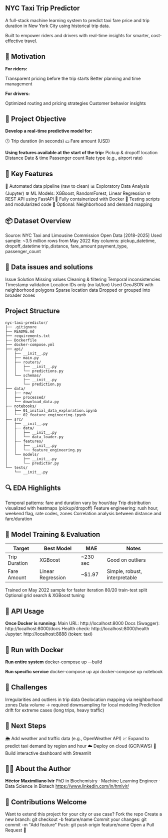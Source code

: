 ## NYC Taxi Trip Predictor
A full-stack machine learning system to predict taxi fare price and trip duration in New York City using historical trip data.

Built to empower riders and drivers with real-time insights for smarter, cost-effective travel.

## 🚀 Motivation
**For riders:**

Transparent pricing before the trip starts
Better planning and time management

**For drivers:**

Optimized routing and pricing strategies
Customer behavior insights

## 🎯 Project Objective
**Develop a real-time predictive model for:**

🕒 Trip duration (in seconds)
💵 Fare amount (USD)

**Using features available at the start of the trip:**
Pickup & dropoff location
Distance
Date & time
Passenger count
Rate type (e.g., airport rate)

## 🧠 Key Features
🔄 Automated data pipeline (raw to clean)
📊 Exploratory Data Analysis (Jupyter)
⚙️ ML Models: XGBoost, RandomForest, Linear Regression
🌐 REST API using FastAPI
🐳 Fully containerized with Docker
🧪 Testing scripts and modularized code
📍 Optional: Neighborhood and demand mapping

## 📦 Dataset Overview

Source: NYC Taxi and Limousine Commission Open Data [2018–2025]
Used sample: ~3.5 million rows from May 2022
Key columns:
    pickup_datetime, dropoff_datetime
    trip_distance, fare_amount
    payment_type, passenger_count

## 🔧 Data issues and solutions
Issue	Solution
Missing values	Cleaning & filtering
Temporal inconsistencies	Timestamp validation
Location IDs only (no lat/lon)	Used GeoJSON with neighborhood polygons
Sparse location data	Dropped or grouped into broader zones

## Project Structure
```
nyc-taxi-predictor/
├── .gitignore
├── README.md
├── requirements.txt
├── Dockerfile
├── docker-compose.yml
├── api/
│   ├── __init__.py
│   ├── main.py
│   ├── routers/
│   │   ├── __init__.py
│   │   └── predictions.py
│   └── schemas/
│       ├── __init__.py
│       └── prediction.py
├── data/
│   ├── raw/
│   ├── processed/
│   └── download_data.py
├── notebooks/
│   ├── 01_initial_data_exploration.ipynb
│   └── 02_feature_engineering.ipynb
├── src/
│   ├── __init__.py
│   ├── data/
│   │   ├── __init__.py
│   │   └── data_loader.py
│   ├── features/
│   │   ├── __init__.py
│   │   └── feature_engineering.py
│   └── models/
│       ├── __init__.py
│       └── predictor.py
└── tests/
    └── __init__.py 
```

## 🔍 EDA Highlights
Temporal patterns: fare and duration vary by hour/day
Trip distribution visualized with heatmaps (pickup/dropoff)
Feature engineering: rush hour, weekend flag, rate codes, zones
Correlation analysis between distance and fare/duration

## 🧪 Model Training & Evaluation
| Target        | Best Model        | MAE       | Notes                         |
| ------------- | ----------------- | --------- | ----------------------------- |
| Trip Duration | XGBoost           | \~230 sec | Good on outliers              |
| Fare Amount   | Linear Regression | \~\$1.97  | Simple, robust, interpretable |


Trained on May 2022 sample for faster iteration
80/20 train-test split
Optional grid search & XGBoost tuning

## 📡 API Usage
**Once Docker is running:**
    Main URL: http://localhost:8000
    Docs (Swagger): http://localhost:8000/docs
    Health check: http://localhost:8000/health
    Jupyter: http://localhost:8888 (token: taxi)

## 🐳 Run with Docker
**Run entire system**
docker-compose up --build

**Run specific service**
docker-compose up api
docker-compose up notebook

## 🚧 Challenges
Irregularities and outliers in trip data
Geolocation mapping via neighborhood zones
Data volume → required downsampling for local modeling
Prediction drift for extreme cases (long trips, heavy traffic)

## 🔭 Next Steps
🌦 Add weather and traffic data (e.g., OpenWeather API)
📈 Expand to predict taxi demand by region and hour
☁️ Deploy on cloud (GCP/AWS)
📱 Build interactive dashboard with Streamlit


## 👨‍💻 About the Author
**Héctor Maximiliano Ivir**
PhD in Biochemistry · Machine Learning Engineer · Data Science in Biotech
https://www.linkedin.com/in/hmivir/

## 🤝 Contributions Welcome
Want to extend this project for your city or use case?
Fork the repo
Create a new branch: git checkout -b feature/name
Commit your changes: git commit -m "Add feature"
Push: git push origin feature/name
Open a Pull Request 🚀